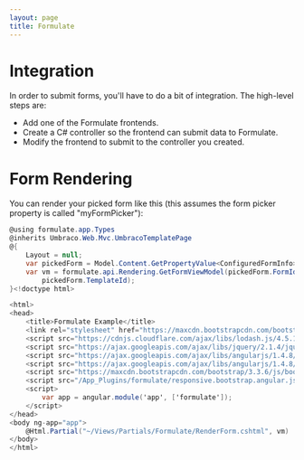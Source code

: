 ```yaml
---
layout: page
title: Formulate
---
```


# Integration
In order to submit forms, you'll have to do a bit of integration. The high-level steps are:

* Add one of the Formulate frontends.
* Create a C# controller so the frontend can submit data to Formulate.
* Modify the frontend to submit to the controller you created.

# Form Rendering
You can render your picked form like this (this assumes the form picker property is called "myFormPicker"):

```csharp
@using formulate.app.Types
@inherits Umbraco.Web.Mvc.UmbracoTemplatePage
@{
    Layout = null;
    var pickedForm = Model.Content.GetPropertyValue<ConfiguredFormInfo>("myFormPicker");
    var vm = formulate.api.Rendering.GetFormViewModel(pickedForm.FormId, pickedForm.LayoutId,
        pickedForm.TemplateId);
}<!doctype html>

<html>
<head>
    <title>Formulate Example</title>
    <link rel="stylesheet" href="https://maxcdn.bootstrapcdn.com/bootstrap/3.3.6/css/bootstrap.min.css" />
    <script src="https://cdnjs.cloudflare.com/ajax/libs/lodash.js/4.5.1/lodash.min.js"></script>
    <script src="https://ajax.googleapis.com/ajax/libs/jquery/2.1.4/jquery.min.js"></script>
    <script src="https://ajax.googleapis.com/ajax/libs/angularjs/1.4.8/angular.min.js"></script>
    <script src="https://ajax.googleapis.com/ajax/libs/angularjs/1.4.8/angular-messages.min.js"></script>
    <script src="https://maxcdn.bootstrapcdn.com/bootstrap/3.3.6/js/bootstrap.min.js" integrity="sha384-0mSbJDEHialfmuBBQP6A4Qrprq5OVfW37PRR3j5ELqxss1yVqOtnepnHVP9aJ7xS" crossorigin="anonymous"></script>
    <script src="/App_Plugins/formulate/responsive.bootstrap.angular.js"></script>
    <script>
        var app = angular.module('app', ['formulate']);
    </script>
</head>
<body ng-app="app">
    @Html.Partial("~/Views/Partials/Formulate/RenderForm.cshtml", vm)
</body>
</html>
```